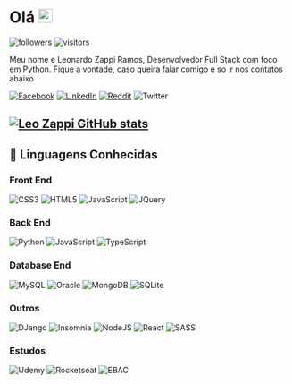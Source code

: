 # Olá <img src="https://media.giphy.com/media/hvRJCLFzcasrR4ia7z/giphy.gif" width="25px">

![followers](https://img.shields.io/github/followers/LeonardoZappiRamos?style=for-the-badge)
![visitors](https://img.shields.io/github/watchers/LeonardoZappiRamos/LeonardoZappiRamos?style=for-the-badge)

Meu nome e Leonardo Zappi Ramos, Desenvolvedor Full Stack com foco em Python.
Fique a vontade, caso queira falar comigo e so ir nos contatos abaixo

[![Facebook](https://img.shields.io/badge/Facebook-%231877F2.svg?style=for-the-badge&logo=Facebook&logoColor=white)](https://www.facebook.com/LeoZappi)
[![LinkedIn](https://img.shields.io/badge/linkedin-%230077B5.svg?style=for-the-badge&logo=linkedin&logoColor=white)](https://www.linkedin.com/in/leonardo-zappi-ramos-51915910b/)
[![Reddit](https://img.shields.io/badge/Reddit-FF4500?style=for-the-badge&logo=reddit&logoColor=white)](https://www.reddit.com/user/DjalmaCobra)
![Twitter](https://img.shields.io/badge/leo_zappi-%231DA1F2.svg?style=for-the-badge&logo=Twitter&logoColor=white)

## [![Leo Zappi GitHub stats](https://github-readme-stats.vercel.app/api?username=LeonardoZappiRamos&show_icons=true)](https://github.com/anuraghazra/github-readme-stats)

## 🧠 Linguagens Conhecidas

### Front End

![CSS3](https://img.shields.io/badge/css3-%231572B6.svg?style=for-the-badge&logo=css3&logoColor=white)
![HTML5](https://img.shields.io/badge/html5-%23E34F26.svg?style=for-the-badge&logo=html5&logoColor=white)
![JavaScript](https://img.shields.io/badge/javascript-%23323330.svg?style=for-the-badge&logo=javascript&logoColor=%23F7DF1E)
![JQuery](https://img.shields.io/badge/JQuery-darkgray?style=for-the-badge&logo=jquery&logoColor=%2B65ABFF)

### Back End

![Python](https://img.shields.io/badge/python-3670A0?style=for-the-badge&logo=python&logoColor=ffdd54)
![JavaScript](https://img.shields.io/badge/javascript-%23323330.svg?style=for-the-badge&logo=javascript&logoColor=%23F7DF1E)
![TypeScript](https://img.shields.io/badge/typescript-%23007ACC.svg?style=for-the-badge&logo=typescript&logoColor=white)

### Database End

![MySQL](https://img.shields.io/badge/mysql-%2300f.svg?style=for-the-badge&logo=mysql&logoColor=white)
![Oracle](https://img.shields.io/badge/Oracle-F80000?style=for-the-badge&logo=oracle&logoColor=white)
![MongoDB](https://img.shields.io/badge/MongoDB-%234ea94b.svg?style=for-the-badge&logo=mongodb&logoColor=white)
![SQLite](https://img.shields.io/badge/sqlite-%2307405e.svg?style=for-the-badge&logo=sqlite&logoColor=white)

### Outros

![DJango](https://img.shields.io/badge/DJango-green?style=for-the-badge&logo=django&logoColor=wite)
![Insomnia](https://img.shields.io/badge/Insomnia-black?style=for-the-badge&logo=insomnia&logoColor=5849BE)
![NodeJS](https://img.shields.io/badge/node.js-6DA55F?style=for-the-badge&logo=node.js&logoColor=white)
![React](https://img.shields.io/badge/react-%2320232a.svg?style=for-the-badge&logo=react&logoColor=%2361DAFB)
![SASS](https://img.shields.io/badge/SASS-hotpink.svg?style=for-the-badge&logo=SASS&logoColor=white)


### Estudos

![Udemy](https://img.shields.io/badge/Udemy-A435F0?style=for-the-badge&logo=Udemy&logoColor=white)
![Rocketseat](https://img.shields.io/badge/Rocketseat-darkblue?style=for-the-badge)
![EBAC](https://img.shields.io/badge/EBAC-white?style=for-the-badge&logo=EBAC)
